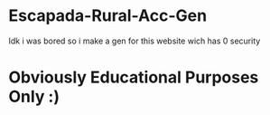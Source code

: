 # Escapada-Rural-Acc-Gen
Idk i was bored so i make a gen for this website wich has 0 security
<h1> 
Obviously Educational Purposes Only :)

